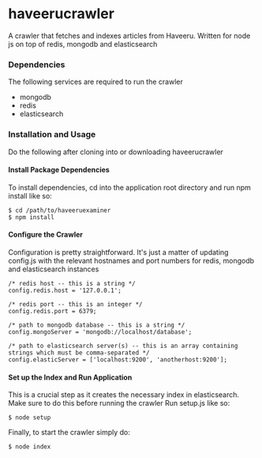 # haveerucrawler
A crawler that fetches and indexes articles from Haveeru. Written for node js on top of redis, mongodb and elasticsearch

### Dependencies
The following services are required to run the crawler

* mongodb
* redis
* elasticsearch

### Installation and Usage

Do the following after cloning into or downloading haveerucrawler

#### Install Package Dependencies

To install dependencies, cd into the application root directory and run npm install like so:

```
$ cd /path/to/haveeruexaminer
$ npm install
```

#### Configure the Crawler

Configuration is pretty straightforward. It's just a matter of updating config.js with the relevant hostnames and port numbers for redis, mongodb and elasticsearch instances

```
/* redis host -- this is a string */
config.redis.host = '127.0.0.1';

/* redis port -- this is an integer */
config.redis.port = 6379;

/* path to mongodb database -- this is a string */
config.mongoServer = 'mongodb://localhost/database';

/* path to elasticsearch server(s) -- this is an array containing strings which must be comma-separated */
config.elasticServer = ['localhost:9200', 'anotherhost:9200'];
```

#### Set up the Index and Run Application

This is a crucial step as it creates the necessary index in elasticsearch. Make sure to do this before running the crawler 
Run setup.js like so:

```
$ node setup
```

Finally, to start the crawler simply do:

```
$ node index
```

